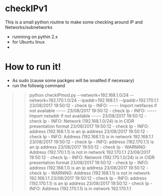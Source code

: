 # checkIPv1


This is a small python routine to make some checking around IP and Networks/subnetworks

  - runninng on pythin 2.x
  - for Ubuntu linux
  - 

# How to run it!

  - As sudo (cause some packges will be isnatlled if necessary)
  - run the followig command


>> python checkIPmod.py --network=192.168.1.0/24 --network=192.170.1.0/24 --ipaddr=192.168.1.1 --ipaddr=192.170.1.1
23/08/2017 19:50:12 - check Ip - INFO:  ----- Import netifaces if not available -----
23/08/2017 19:50:12 - check Ip - INFO:  ----- Import netaddr if not available -----
23/08/2017 19:50:12 - check Ip - INFO:  Network (192.168.1.0/24) is in CIDR presentation format
23/08/2017 19:50:12 - check Ip - INFO:  address (192.168.1.1) is an ip address
23/08/2017 19:50:12 - check Ip - INFO:  Address (192.168.1.1) is in network
192.168.1.1
23/08/2017 19:50:12 - check Ip - INFO:  address (192.170.1.1) is an ip address
23/08/2017 19:50:12 - check Ip - WARNING:  Address (192.170.1.1) is not in network
192.170.1.1
23/08/2017 19:50:12 - check Ip - INFO:  Network (192.170.1.0/24) is in CIDR presentation format
23/08/2017 19:50:12 - check Ip - INFO:  address (192.168.1.1) is an ip address
23/08/2017 19:50:12 - check Ip - WARNING:  Address (192.168.1.1) is not in network
192.168.1.1
23/08/2017 19:50:12 - check Ip - INFO:  address (192.170.1.1) is an ip address
23/08/2017 19:50:12 - check Ip - INFO:  Address (192.170.1.1) is in network
192.170.1.1

